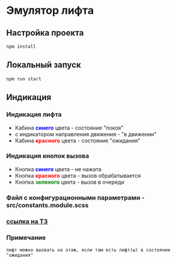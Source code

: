 # Эмулятор лифта

## Настройка проекта
```
npm install
```

## Локальный запуск
```
npm run start
```

## Индикация

### Индикация лифта
* Кабина <span style="color:blue">**синего**</span> цвета - состояние "покоя"
* с индикатором направления движения - "в движении"
* Кабина <span style="color:red">**красного**</span> цвета - состояние "ожидания"

### Индикация кнопок вызова
* Кнопка <span style="color:blue">**синего**</span> цвета - не нажата
* Кнопка <span style="color:red">**красного**</span> цвета - вызов обрабатывается
* Кнопка <span style="color:green">**зеленого**</span> цвета - вызов в очереди

### Файл с конфигурационными параметрами - src/constants.module.scss

### [ссылка на ТЗ](https://docs.yandex.ru/docs/view?url=ya-mail%3A%2F%2F179581035141406077%2F1.4&name=%D0%A2%D0%97%20-%20%D0%AD%D0%BC%D1%83%D0%BB%D1%8F%D1%82%D0%BE%D1%80%20%D0%BB%D0%B8%D1%84%D1%82%D0%B0.docx&uid=132386136)

### Примечание
    лифт можно вызвать на этаж, если там есть лифт(ы) в состоянии "ожидания"